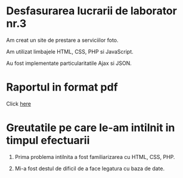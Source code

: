 # Desfasurarea lucrarii de laborator nr.3

Am creat un site de prestare a serviciilor foto.

Am utilizat limbajele HTML, CSS, PHP si JavaScript.

Au fost implementate particularitatile Ajax si JSON.


# Raportul in format pdf

Click [here](https://github.com/MarinaJechiuTI154/MIDPS/blob/master/Lab%203/raport/Lab_template.pdf)

# Greutatile pe care le-am intilnit in timpul efectuarii 

1) Prima problema intilnita a fost familiarizarea cu HTML, CSS, PHP.

2) Mi-a fost destul de dificil de a face legatura cu baza de date.
